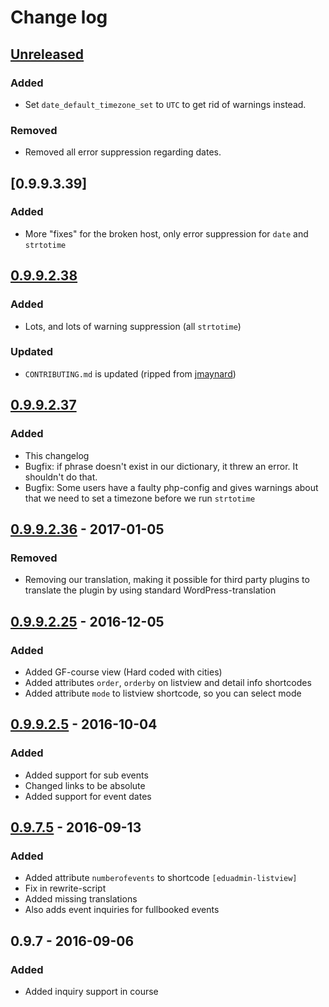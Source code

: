 # Change log

## [Unreleased]
### Added
- Set `date_default_timezone_set` to `UTC` to get rid of warnings instead.

### Removed
- Removed all error suppression regarding dates.


## [0.9.9.3.39]
### Added
- More "fixes" for the broken host, only error suppression for `date` and `strtotime`

## [0.9.9.2.38]
### Added
- Lots, and lots of warning suppression (all `strtotime`)

### Updated
- `CONTRIBUTING.md` is updated (ripped from [jmaynard](https://medium.com/@jmaynard/a-contribution-policy-for-open-source-that-works-bfc4600c9d83#.c42dikaxi))

## [0.9.9.2.37]
### Added
- This changelog
- Bugfix: if phrase doesn't exist in our dictionary, it threw an error. It shouldn't do that.
- Bugfix: Some users have a faulty php-config and gives warnings about that we need to set a timezone before we run `strtotime`

## [0.9.9.2.36] - 2017-01-05
### Removed
- Removing our translation, making it possible for third party plugins to translate the plugin by using standard WordPress-translation

## [0.9.9.2.25] - 2016-12-05
### Added
- Added GF-course view (Hard coded with cities)
- Added attributes `order`, `orderby` on listview and detail info shortcodes
- Added attribute `mode` to listview shortcode, so you can select mode

## [0.9.9.2.5] - 2016-10-04
### Added
- Added support for sub events
- Changed links to be absolute
- Added support for event dates

## [0.9.7.5] - 2016-09-13
### Added
- Added attribute `numberofevents` to shortcode `[eduadmin-listview]`
- Fix in rewrite-script
- Added missing translations
- Also adds event inquiries for fullbooked events

## 0.9.7 - 2016-09-06
### Added
- Added inquiry support in course


[Unreleased]: https://github.com/MultinetInteractive/EduAdmin-WordPress/compare/v0.9.9.2.39...HEAD
[0.9.9.2.39]: https://github.com/MultinetInteractive/EduAdmin-WordPress/compare/v0.9.9.2.38...v0.9.9.2.39
[0.9.9.2.38]: https://github.com/MultinetInteractive/EduAdmin-WordPress/compare/v0.9.9.2.37...v0.9.9.2.38
[0.9.9.2.37]: https://github.com/MultinetInteractive/EduAdmin-WordPress/compare/v0.9.9.2.36...v0.9.9.2.37
[0.9.9.2.36]: https://github.com/MultinetInteractive/EduAdmin-WordPress/compare/v0.9.9.2.25...v0.9.9.2.36
[0.9.9.2.25]: https://github.com/MultinetInteractive/EduAdmin-WordPress/compare/v0.9.9.2.5...v0.9.9.2.25
[0.9.9.2.5]: https://github.com/MultinetInteractive/EduAdmin-WordPress/compare/v0.9.7.5...v0.9.9.2.5
[0.9.7.5]: https://github.com/MultinetInteractive/EduAdmin-WordPress/compare/v0.9.7...v0.9.7.5